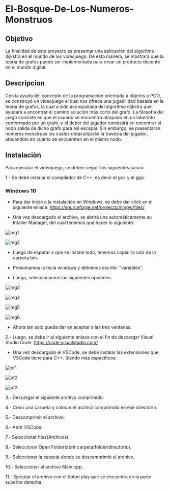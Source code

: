 # El-Bosque-De-Los-Numeros-Monstruos
## Objetivo
La finalidad de este proyecto es presentar una aplicaciòn del algorìtmo dijkstra en el mundo de los videojuego. De esta manera, se mostrarà que la teorìa de grafos puede ser implementada para crear un producto decente en el mundo digital.
## Descripcion
Con la ayuda del concepto de la programaciòn orientada a objetos o POO, se construyò un videojuego el cual nos ofrece una jugabilidad basada en la teorìa de grafos, la cual a sido acompañada del algoritmo dijkstra que ayudarà a  encontrar el camino soluciòn màs corto del grafo.
La filosofìa del juego consiste en que el usuario se encuentra atrapado en un laberinto conformado por un grafo, y el deber del jugador consistirà en encontrar el nodo salida de dicho grafo para asì escapar. Sin embargo, se presentaràn nùmeros monstruos los cuales obtaculizaràn la travesìa del jugador, atacandolo en cuanto se encuentren en el mismo nodo.
## Instalaciòn
Para ejecutar el videojuego, se deben seguir los siguientes pasos:

1.- Se debe instalar el compilador de C++, es decir el gcc y el gpp.
### Windows 10
* Para dar inicio a la instalaciòn en Windows, se debe dar click en el siguiente enlace:
https://sourceforge.net/projects/mingw/files/

* Una vez descargado el archivo, se abrirá una automáticamente su Intaller Manager, del cual tenemos que hacer lo siguiente:

![mg1](https://user-images.githubusercontent.com/82000556/168502766-842a0313-8d42-4cad-93a5-e8ef668660db.jpg)

![mg2](https://user-images.githubusercontent.com/82000556/168502784-0559faca-b6ad-4cee-bee7-20fc23b9b64b.jpg)

* Luego de esperar a que se instale todo, tenemos copiar la ruta de la carpeta bin.

* Presionamos la tecla windows y debemos escribir "variables".

* Luego, seleccionamos las siguientes opciones:

![mg3](https://user-images.githubusercontent.com/82000556/168502788-615a89ea-8fc6-4a09-9d1d-2b35bb7d27f1.jpg)

![mg4](https://user-images.githubusercontent.com/82000556/168502810-8a49fc76-fcdd-4188-b52a-9ebb762c8881.jpg)

![mg5](https://user-images.githubusercontent.com/82000556/168502825-163720d8-7a4a-4c73-a6c3-ce9244166f06.jpg)

![mg6](https://user-images.githubusercontent.com/82000556/168502836-8c3bbeb1-9eb2-4db3-8d68-ba2d0e3367ea.jpg)

* Ahora tan solo queda dar en aceptar a las tres ventanas.

2.- Luego, se debe ir al siguiente enlace con el fin de descargar Visual Studio Code: https://code.visualstudio.com/
* Una vez descargado el VSCode, se debe instalar las extensiones que VSCode tiene para C++. Siendo más específicos:

![pf1](https://user-images.githubusercontent.com/82000556/168502855-e3ae36ca-9e59-4068-af69-760a30b27ce0.jpg)

![pf2](https://user-images.githubusercontent.com/82000556/168502875-3239639a-7263-46bd-a252-ac915340cf8d.jpg)

![pf3](https://user-images.githubusercontent.com/82000556/168502883-fb344cc3-904e-41f5-91d7-b62bc0698aea.jpg)

3.- Descargar el siguiente archivo comprimido:

4.- Crear una carpeta y colocar el archivo comprimido en ese directorio.

5.- Descomprimir el archivo.

6.- Abrir VSCode.

7.- Seleccionar files(Archivos).

8.- Seleccionar Open Folder(abrir carpeta/folder/directorio).

9.- Seleccionar la carpeta donde se descomprimiò el archivo.

10.- Seleccionar el archivo Main.cpp.

11.- Ejecutar el archivo con el boton play que se encuentra en la parte superior derecha.
